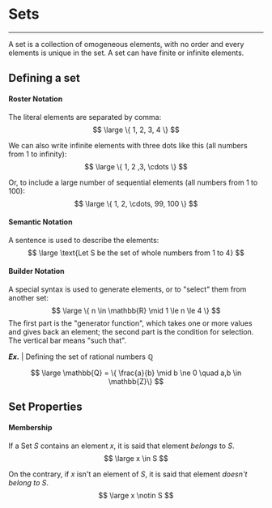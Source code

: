 # Sets
---

A set is a collection of omogeneous elements, with no order and every elements is unique in the set. A set can have finite or infinite elements.


## Defining a set

#### Roster Notation

The literal elements are separated by comma:
$$ \large \{ 1, 2, 3, 4 \} $$

We can also write infinite elements with three dots like this (all numbers from 1 to infinity):
$$ \large \{ 1, 2 ,3, \cdots \} $$

Or, to include a large number of sequential elements (all numbers from 1 to 100):
$$ \large \{ 1, 2, \cdots, 99, 100 \} $$

#### Semantic Notation

A sentence is used to describe the elements:
$$ \large \text{Let S be the set of whole numbers from 1 to 4} $$

#### Builder Notation

A special syntax is used to generate elements, or to "select" them from another set:
$$ \large \{ n \in \mathbb{R} \mid 1 \le n \le 4 \} $$
The first part is the "generator function", which takes one or more values and gives back an element; the second part is the condition for selection. The vertical bar means "such that".

***Ex.*** | Defining the set of rational numbers $\mathbb{Q}$

$$ \large \mathbb{Q} = \{ \frac{a}{b} \mid b \ne 0 \quad a,b \in \mathbb{Z}\} $$


## Set Properties

#### Membership

If a Set $S$ contains an element $x$, it is said that element *belongs* to $S$.
$$ \large x \in S $$

On the contrary, if $x$ isn't an element of $S$, it is said that element *doesn't belong to $S$*.
$$ \large x \notin S $$